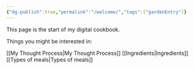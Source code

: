 ```yaml
---
{"dg-publish":true,"permalink":"/welcome/","tags":["gardenEntry"]}
---
```


This page is the start of my digital cookbook.

Things you might be interested in: 

[[My Thought Process\|My Thought Process]]
[[Ingredients\|Ingredients]]
[[Types of meals\|Types of meals]]


